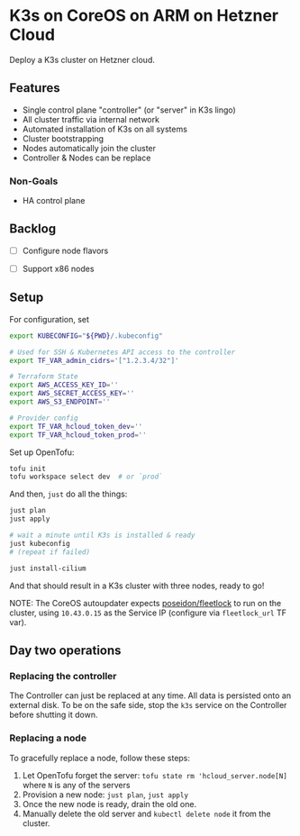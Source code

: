 # K3s on CoreOS on ARM on Hetzner Cloud

Deploy a K3s cluster on Hetzner cloud.


## Features

- Single control plane "controller" (or "server" in K3s lingo)
- All cluster traffic via internal network
- Automated installation of K3s on all systems
- Cluster bootstrapping
- Nodes automatically join the cluster
- Controller & Nodes can be replace


### Non-Goals

- HA control plane


## Backlog

- [ ] Configure node flavors
- [ ] Support x86 nodes


## Setup

For configuration, set

```sh
export KUBECONFIG="${PWD}/.kubeconfig"

# Used for SSH & Kubernetes API access to the controller
export TF_VAR_admin_cidrs='["1.2.3.4/32"]'

# Terraform State
export AWS_ACCESS_KEY_ID=''
export AWS_SECRET_ACCESS_KEY=''
export AWS_S3_ENDPOINT=''

# Provider config
export TF_VAR_hcloud_token_dev=''
export TF_VAR_hcloud_token_prod=''
```

Set up OpenTofu:

```sh
tofu init
tofu workspace select dev  # or `prod`
```

And then, `just` do all the things:

```sh
just plan
just apply

# wait a minute until K3s is installed & ready
just kubeconfig
# (repeat if failed)

just install-cilium
```

And that should result in a K3s cluster with three nodes, ready to go!


NOTE: The CoreOS autoupdater expects [poseidon/fleetlock](https://github.com/poseidon/fleetlock) to run on the cluster, using `10.43.0.15` as the Service IP (configure via `fleetlock_url` TF var).


## Day two operations

### Replacing the controller

The Controller can just be replaced at any time. All data is persisted onto an external disk. To be on the safe side, stop the `k3s` service on the Controller before shutting it down.


### Replacing a node

To gracefully replace a node, follow these steps:

1. Let OpenTofu forget the server: `tofu state rm 'hcloud_server.node[N]` where `N` is any of the servers
1. Provision a new node: `just plan`, `just apply`
1. Once the new node is ready, drain the old one.
1. Manually delete the old server and `kubectl delete node` it from the cluster.
